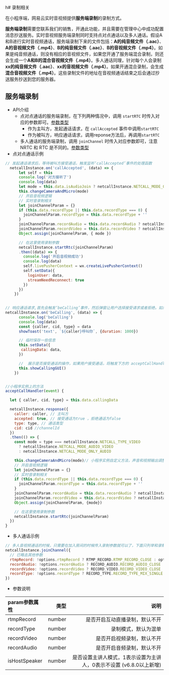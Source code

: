 h# <span id="录制相关">录制相关</span>

在小程序端，网易云实时音视频提供**服务端录制**的录制方式。

**服务端录制**需要您联系我们的销售，开通此功能，并且需要在管理中心中成功配置消息抄送服务。实时音视频服务端录制同时支持点对点通话以及多人通话。假设A和B进行实时音视频通话，服务端录制下来的文件包括：**A的纯音频文件（.aac）**、**A的音视频文件（.mp4）**、**B的纯音频文件（.aac）**、**B的音视频文件（.mp4）**。如果是纯音频通话，则没有相应的音视频文件，如果您开通了服务端混合录制，则还会生成一个**A和B的混合音视频文件（.mp4）**。多人通话同理，针对每个人会录制**xx的纯音频文件（.aac）**、**xx的音视频文件（.mp4）**。如果开通混合录制，会生成**混合音视频文件（.mp4）**。这些录制文件的地址在音视频通话结束之后会通过抄送服务抄送到您的服务器。

## <span id="服务端录制">服务端录制</span>

- API介绍
  - 点对点通话的服务端录制，在下列两种情况中，调用 `startRTC` 时传入对应的参数即可。[参数类型](/docs/interface/即时通讯Web端/NIMSDK-Web/NetcallWeixin.html?kw=startrtc&pg=1&pid=0#startRtc__anchor)
    - 作为主叫方，发起通话请求，在 `callAccepted` 事件中调用`startRTC`
    - 作为被叫方，响应通话请求，调用reponse方法后，再调用`startRTC`
  - 多人通话的服务端录制，调用 `joinChannel` 时传入对应参数即可，注意 NRTC 和 RTC 是不同的。[参数类型](https://dev.yunxin.163.com/docs/interface/%E5%8D%B3%E6%97%B6%E9%80%9A%E8%AE%AFWeb%E7%AB%AF/NIMSDK-Web/NetcallWeixin.html?kw=startrtc&pg=1&pid=0#joinChannel__anchor)
- 点对点通话示例

```js
// 发起通话请求后，等待被叫方接受通话，触发监听‘callAccepted’事件的处理函数
  netcallInstance.on('callAccepted', (data) => {
      let self = this
      console.log('对方接听了')
      console.log(data)
      let mode = this.data.isAudioJoin ? netcallInstance.NETCALL_MODE_ONLY_AUDIO : netcallInstance.NETCALL_MODE_AUDIO_VIDEO
      this.changeCameraAndMicro(mode)
      // 开启音视频逻辑
      // 实时音录制相关
      let joinChannelParam = {}
      if (this.data.recordType || this.data.recordType === 0) {
        joinChannelParam.recordType = this.data.recordType + ''
      }
      joinChannelParam.recordAudio = this.data.recordAudio ? netcallInstance.RECORD_AUDIO_OPEN : netcallInstance.RECORD_AUDIO_CLOSE
      joinChannelParam.recordVideo = this.data.recordVideo ? netcallInstance.RECORD_VIDEO_OPEN : netcallInstance.RECORD_VIDEO_CLOSE
      Object.assign(joinChannelParam, { mode })

      // 在这里使用录制参数
      netcallInstance.startRtc(joinChannelParam)
      .then((data) => {
        console.log('开启音视频成功')
        console.log(data)
        self.livePusherContext = wx.createLivePusherContext()
        self.setData({
          loginUser: data,
          streamNeedReconnect: true
        })
      })
    })
  

// 响应通话请求,首先会触发‘beCalling’事件，然后弹窗让用户选择接受请求或者拒绝。如果接受请求，触发 小程序实例的 acceptCallHandler 的方法
netcallInstance.on('beCalling', (data) => {
      console.log('beCalling')
      console.log(data)
      const {caller, cid, type} = data
      showToast('text', `${caller}呼叫你`, {duration: 1000})

      // 临时保存一些信息
      this.setData({
       callingData: data,
      })

      //  展示是否接受通话的操作，如果用户接受通话，将触发下方的 acceptCallHandler
      this.showCallingGUI()
    })


//小程序实例上的方法
acceptCallHandler(event) {

  let { caller, cid, type} = this.data.callingData

  netcallInstance.response({
    caller: caller, // 主叫方
    accepted: true, // 接受通话为true ，拒绝通话为false
    type: type, // 通话类型
    cid: cid //channelId
  })
  .then(() => {
    const mode = type === netcallInstance.NETCALL_TYPE_VIDEO
      ? netcallInstance.NETCALL_MODE_AUDIO_VIDEO
      : netcallInstance.NETCALL_MODE_ONLY_AUDIO

    this.changeCameraAndMicro(mode)// 小程序实例自定义方法，声音和视频输出调整
    // 开启音视频逻辑
    let joinChannelParam = {}
    // 实时音录制相关
    if (this.data.recordType || this.data.recordType === 0) {
      joinChannelParam.recordType = this.data.recordType + ''
    }
    joinChannelParam.recordAudio = this.data.recordAudio ? netcallInstance.RECORD_AUDIO_OPEN : netcallInstance.RECORD_AUDIO_CLOSE
    joinChannelParam.recordVideo = this.data.recordVideo ? netcallInstance.RECORD_VIDEO_OPEN : netcallInstance.RECORD_VIDEO_CLOSE
    Object.assign(joinChannelParam, {mode})

    // 在这里使用录制参数
    netcallInstance.startRtc(joinChannelParam)
  })
}
```

- 多人通话示例

```js
// 多人音视频通话的时候，只需要在加入房间的时候传入录制参数就可以了，下面只列举和录制相关的参数
netcallInstance.joinChannel({
  // 已略去其他参数
  rtmpRecord: !options.rtmpRecord ? RTMP_RECORD.RTMP_RECORD_CLOSE : options.rtmpRecord, // 外部传入：互动直播录制
  recordAudio: !options.recordAudio ? RECORD_AUDIO.RECORD_AUDIO_CLOSE : options.recordAudio, // 外部传入：音频实时音录制
  recordVideo: !options.recordVideo ? RECORD_VIDEO.RECORD_VIDEO_CLOSE : options.recordVideo, // 外部传入：视频实时音录制
  recordType: !options.recordType ? RECORD_TYPE.RECORD_TYPE_MIX_SINGLE : options.recordType // 外部传入：录制模式  0-混单 1-只混 2-只单
})

```

- 参数说明

| param参数属性|类型 |说明 |
| :-------- | --------:| --------:|
| rtmpRecord | number  | 是否开启互动直播录制，默认不开|
| recordType | number  | 录制模式，默认为混单 |
| recordVideo | number | 是否开启视频录制，默认不开|
| recordAudio | number | 是否开启音频录制，默认不开|
| isHostSpeaker| number | 是否设置主讲人模式，1表示设置为主讲人，0表示不设置 (v6.8.0以上新增)|
